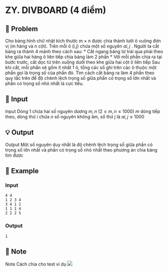 # ZY. DIVBOARD (4 điểm)

## 📖 Problem

Cho bảng hình chữ nhật kích thước m × n được chia thành lưới ô vuông đơn vị (m hàng và n cột). Trên mỗi ô
(i,j) chứa một số nguyên
$ai,j$
. Người ta cắt bảng ra thành 4 mảnh theo cách sau:
*
Cắt ngang bảng từ trái qua phải theo khe giữa hai hàng ô liên tiếp chia bảng làm 2 phần
*
Với mỗi phần chia ra tại bước trước, cắt dọc từ trên xuống dưới theo khe giữa hai cột ô liên tiếp
Sau khi cắt, mỗi phần sẽ gồm ít nhất 1 ô, tổng các số ghi trên các ô thuộc một phần gọi là trọng số của phần đó.
Tìm cách cắt bảng ra làm 4 phần theo quy tắc trên để độ chênh lệch trọng số giữa phần có trọng số lớn nhất và phần có trọng số nhỏ nhất là cực tiểu.


## 🧩 Input

Input
Dòng
$1$
chứa hai số nguyên dương
$m,n$
$(2≤m,n≤1000)$
$m$
dòng tiếp theo, dòng thứ
$i$
chứa
$n$
số nguyên không âm, số thứ j là
$ai,j≤1000$


## 💡 Output

Output
Một số nguyên duy nhất là độ chênh lệch trọng số giữa phần có trọng số lớn nhất và phần có trọng số nhỏ nhất theo phương án chia bảng tìm được


## 🧠 Example

### Input

```text
4 4
1 2 3 4
3 4 1 2
1 1 1 4
2 2 2 5
```

### Output

```text
1
```



## 📝 Note

Note
Cách chia cho test ví dụ
![](https://espresso.codeforces.com/45a9124c14e2a7618bb336019a0751413d1eec45.png)

